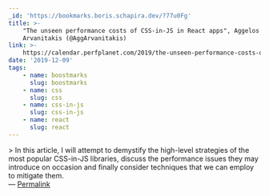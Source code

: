 ```yaml
---
_id: 'https://bookmarks.boris.schapira.dev/?77u0Fg'
title: >-
    "The unseen performance costs of CSS-in-JS in React apps", Aggelos
    Arvanitakis (@AggArvanitakis)
link: >-
    https://calendar.perfplanet.com/2019/the-unseen-performance-costs-of-css-in-js-in-react-apps/
date: '2019-12-09'
tags:
    - name: boostmarks
      slug: boostmarks
    - name: css
      slug: css
    - name: css-in-js
      slug: css-in-js
    - name: react
      slug: react
---
```


&gt; In this article, I will attempt to demystify the high-level strategies of
the most popular CSS-in-JS libraries, discuss the performance issues they may
introduce on occasion and finally consider techniques that we can employ to
mitigate them. <br>&#8212;
<a href="https://bookmarks.boris.schapira.dev/?77u0Fg" title="Permalink">Permalink</a>
